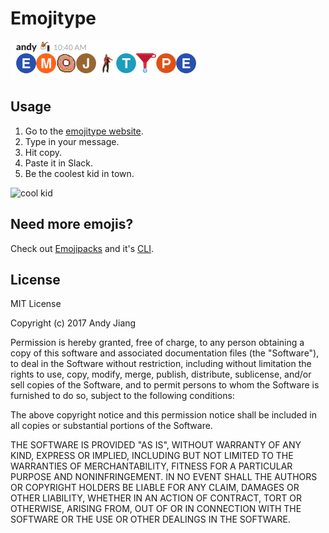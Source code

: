 # Emojitype

![emojitype](https://github.com/lambtron/emojitype/blob/master/docs/emojitype.gif)

## Usage

1. Go to the [emojitype website](https://lambtron.github.io/emojitype/).
2. Type in your message.
3. Hit copy.
4. Paste it in Slack.
5. Be the coolest kid in town.

![cool kid](https://media.giphy.com/media/XreQmk7ETCak0/giphy.gif)

## Need more emojis?

Check out [Emojipacks](https://emojipacks.com) and it's [CLI](https://github.com/lambtron/emojipacks).

## License

MIT License

Copyright (c) 2017 Andy Jiang

Permission is hereby granted, free of charge, to any person obtaining a copy
of this software and associated documentation files (the "Software"), to deal
in the Software without restriction, including without limitation the rights
to use, copy, modify, merge, publish, distribute, sublicense, and/or sell
copies of the Software, and to permit persons to whom the Software is
furnished to do so, subject to the following conditions:

The above copyright notice and this permission notice shall be included in all
copies or substantial portions of the Software.

THE SOFTWARE IS PROVIDED "AS IS", WITHOUT WARRANTY OF ANY KIND, EXPRESS OR
IMPLIED, INCLUDING BUT NOT LIMITED TO THE WARRANTIES OF MERCHANTABILITY,
FITNESS FOR A PARTICULAR PURPOSE AND NONINFRINGEMENT. IN NO EVENT SHALL THE
AUTHORS OR COPYRIGHT HOLDERS BE LIABLE FOR ANY CLAIM, DAMAGES OR OTHER
LIABILITY, WHETHER IN AN ACTION OF CONTRACT, TORT OR OTHERWISE, ARISING FROM,
OUT OF OR IN CONNECTION WITH THE SOFTWARE OR THE USE OR OTHER DEALINGS IN THE
SOFTWARE.


